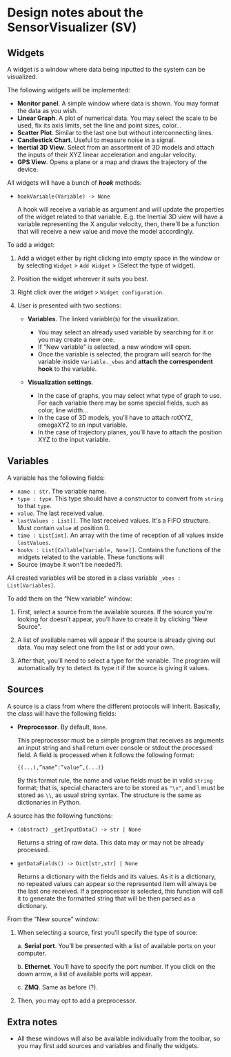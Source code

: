 # Design notes about the SensorVisualizer (SV)

## Widgets

A widget is a window where data being inputted to the system can be visualized.

The following widgets will be implemented:

- **Monitor panel**. A simple window where data is shown. You may format the data as you wish. 
- **Linear Graph**. A plot of numerical data. You may select the scale to be used, fix its axis limits, set the line and point sizes, color...
- **Scatter Plot**. Similar to the last one but without interconnecting lines.
- **Candlestick Chart**. Useful to measure noise in a signal.
- **Inertial 3D View**. Select from an assortment of 3D models and attach the inputs of their XYZ linear acceleration and angular velocity.
- **GPS View**. Opens a plane or a map and draws the trajectory of the device.

All widgets will have a bunch of ***hook*** methods:

- `hookVariable(Variable) -> None`

    A hook will receive a variable as argument and will update the properties of the widget related to that variable. E.g. the Inertial 3D view will have a variable representing the X angular velocity, then, there'll be a function that will receive a new value and move the model accordingly.

To add a widget:

1. Add a widget either by right clicking into empty space in the window or by selecting `Widget` > `Add Widget` > (Select the type of widget).
2. Position the widget wherever it suits you best.
3. Right click over the widget > `Widget configuration`.
4. User is presented with two sections:

    - **Variables**. The linked variable(s) for the visualization.
        - You may select an already used variable by searching for it or you may create a new one.
        - If “New variable” is selected, a new window will open.
        - Once the variable is selected, the program will search for the variable inside `Variable._vbes` and **attach the correspondent hook** to the variable.

    - **Visualization settings**.
        - In the case of graphs, you may select what type of graph to use. For each variable there may be some special fields, such as color, line width…
        - In the case of 3D models, you’ll have to attach rotXYZ, omegaXYZ to an input variable.
        - In the case of trajectory planes, you’ll have to attach the position XYZ to the input variable. 

## Variables

A variable has the following fields:

- `name : str`. The variable name.
- `type : type`. This type should have a constructor to convert from `string` to that `type`.
- `value`. The last received value.
- `lastValues : List[]`. The last received values. It's a FIFO structure. Must contain `value` at position 0.
- `time : List[int]`. An array with the time of reception of all values inside `lastValues`.
- `hooks : List[Callable[Variable, None]]`. Contains the functions of the widgets related to the variable. These functions will 
- Source (maybe it won't be needed?).

All created variables will be stored in a class variable `_vbes : List[Variables]`.

To add them on the “New variable” window:

1. First, select a source from the available sources. If the source you’re looking for doesn’t appear, you’ll have to create it by clicking “New Source”.

2. A list of available names will appear if the source is already giving out data. You may select one from the list or add your own.

3. After that, you'll need to select a type for the variable. The program will automatically try to detect its type it if the source is giving it values. 

## Sources

A source is a class from where the different protocols will inherit. Basically, the class will have the following fields:

- **Preprocessor**. By default, `None`. 
  
  This preprocessor must be a simple program that receives as arguments an input string and shall return over console or stdout the processed field. A field is processed when it follows the following format:

    ```
    {(...),”name”:”value”,(...)}
    ```
	
    By this format rule, the name and value fields must be in valid `string` format; that is, special characters are to be stored as `"\x"`, and \ must be stored as `\\`, as usual string syntax. The structure is the same as dictionaries in Python.

A source has the following functions:

- `(abstract) _getInputData() -> str | None`
  
  Returns a string of raw data. This data may or may not be already processed.

- `getDataFields() -> Dict[str,str] | None`
  
  Returns a dictionary with the fields and its values. As it is a dictionary, no repeated values can appear so the represented item will always be the last one received. If a preprocessor is selected, this function will call it to generate the formatted string that will be then parsed as a dictionary.

From the “New source” window:
1.	When selecting a source, first you’ll specify the type of source:

    a. **Serial port**. You’ll be presented with a list of available ports on your computer.

    b. **Ethernet**. You’ll have to specify the port number. If you click on the down arrow, a list of available ports will appear.
    
    c. **ZMQ**.  Same as before (?).

2.	Then, you may opt to add a preprocessor. 

## Extra notes

- All these windows will also be available individually from the toolbar, so you may first add sources and variables and finally the widgets.
